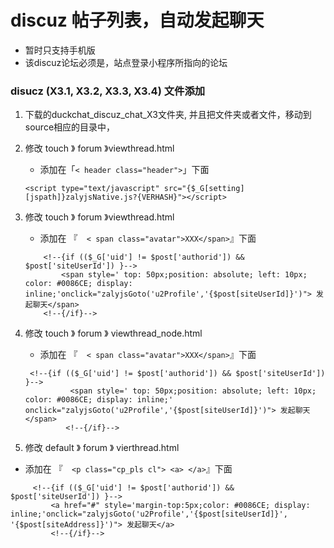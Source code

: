 
# discuz 帖子列表，自动发起聊天
* 暂时只支持手机版
* 该discuz论坛必须是，站点登录小程序所指向的论坛 

### disucz (X3.1, X3.2, X3.3, X3.4) 文件添加
1. 下载的duckchat_discuz_chat_X3文件夹, 并且把文件夹或者文件，移动到source相应的目录中，

2. 修改 touch 》 forum 》viewthread.html 
    * 添加在「```< header class="header">```」下面
	```
	<script type="text/javascript" src="{$_G[setting][jspath]}zalyjsNative.js?{VERHASH}"></script>
    ```

2. 修改 touch 》 forum 》viewthread.html
   * 添加在 『```  < span class="avatar">XXX</span>```』下面
    ``` 
        <!--{if (($_G['uid'] != $post['authorid']) && $post['siteUserId']) }-->
            <span style=' top: 50px;position: absolute; left: 10px; color: #0086CE; display: inline;'onclick="zalyjsGoto('u2Profile','{$post[siteUserId]}')"> 发起聊天</span>
        <!--{/if}-->
    ``` 

3. 修改 touch 》 forum 》 viewthread_node.html
    
   * 添加在 『```  < span class="avatar">XXX</span>```』下面
   ``` 
    <!--{if (($_G['uid'] != $post['authorid']) && $post['siteUserId']) }-->
             <span style=' top: 50px;position: absolute; left: 10px; color: #0086CE; display: inline;' onclick="zalyjsGoto('u2Profile','{$post[siteUserId]}')"> 发起聊天</span>
            <!--{/if}-->
    ```

4. 修改 default 》 forum 》 vierthread.html

* 添加在 『```  <p class="cp_pls cl"> <a> </a>```』下面


 ``` 
      <!--{if (($_G['uid'] != $post['authorid']) && $post['siteUserId']) }-->
          <a href="#" style='margin-top:5px;color: #0086CE; display: inline;'onclick="zalyjsGoto('u2Profile','{$post[siteUserId]}', '{$post[siteAddress]}')"> 发起聊天</a>
          <!--{/if}-->
 ```